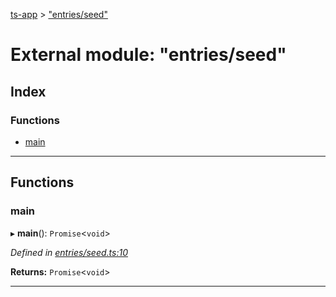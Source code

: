 [ts-app](../README.md) > ["entries/seed"](../modules/_entries_seed_.md)

# External module: "entries/seed"

## Index

### Functions

* [main](_entries_seed_.md#main)

---

## Functions

<a id="main"></a>

###  main

▸ **main**(): `Promise`<`void`>

*Defined in [entries/seed.ts:10](https://github.com/jmeyers91/ts-app/blob/706bbc4/src/entries/seed.ts#L10)*

**Returns:** `Promise`<`void`>

___

